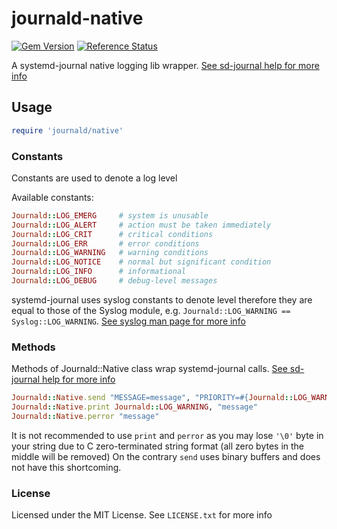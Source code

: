 # journald-native

[![Gem Version](https://badge.fury.io/rb/journald-native.svg)](http://badge.fury.io/rb/journald-native)
[![Reference Status](https://www.versioneye.com/ruby/journald-native/reference_badge.svg)](https://www.versioneye.com/ruby/journald-native/references)

A systemd-journal native logging lib wrapper.
[See sd-journal help for more info](http://www.freedesktop.org/software/systemd/man/sd_journal_print.html)

## Usage

```ruby
require 'journald/native'
```

### Constants

Constants are used to denote a log level

Available constants:

```ruby
Journald::LOG_EMERG     # system is unusable
Journald::LOG_ALERT     # action must be taken immediately
Journald::LOG_CRIT      # critical conditions
Journald::LOG_ERR       # error conditions
Journald::LOG_WARNING   # warning conditions
Journald::LOG_NOTICE    # normal but significant condition
Journald::LOG_INFO      # informational
Journald::LOG_DEBUG     # debug-level messages
```

systemd-journal uses syslog constants to denote level therefore they are equal to those of the Syslog module,
e.g. ```Journald::LOG_WARNING == Syslog::LOG_WARNING```. 
[See syslog man page for more info](http://man7.org/linux/man-pages/man3/syslog.3.html)

### Methods

Methods of Journald::Native class wrap systemd-journal calls. 
[See sd-journal help for more info](http://www.freedesktop.org/software/systemd/man/sd_journal_print.html) 

```ruby
Journald::Native.send "MESSAGE=message", "PRIORITY=#{Journald::LOG_WARNING}"
Journald::Native.print Journald::LOG_WARNING, "message"
Journald::Native.perror "message"
```

It is not recommended to use ```print``` and ```perror``` as you may lose ```'\0'``` byte in your string due to
C zero-terminated string format (all zero bytes in the middle will be removed) On the contrary ```send``` uses
binary buffers and does not have this shortcoming.

### License

Licensed under the MIT License. See ```LICENSE.txt``` for more info
